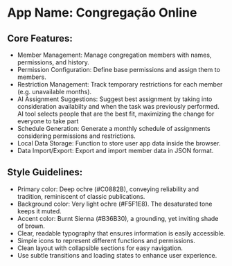 # **App Name**: Congregação Online

## Core Features:

- Member Management: Manage congregation members with names, permissions, and history.
- Permission Configuration: Define base permissions and assign them to members.
- Restriction Management: Track temporary restrictions for each member (e.g. unavailable months).
- AI Assignment Suggestions: Suggest best assignment by taking into consideration availabilty and when the task was previously performed. AI tool selects people that are the best fit, maximizing the change for everyone to take part
- Schedule Generation: Generate a monthly schedule of assignments considering permissions and restrictions.
- Local Data Storage: Function to store user app data inside the browser.
- Data Import/Export: Export and import member data in JSON format.

## Style Guidelines:

- Primary color: Deep ochre (#C0882B), conveying reliability and tradition, reminiscent of classic publications.
- Background color: Very light ochre (#F5F1E8). The desaturated tone keeps it muted.
- Accent color: Burnt Sienna (#B36B30), a grounding, yet inviting shade of brown.
- Clear, readable typography that ensures information is easily accessible.
- Simple icons to represent different functions and permissions.
- Clean layout with collapsible sections for easy navigation.
- Use subtle transitions and loading states to enhance user experience.
